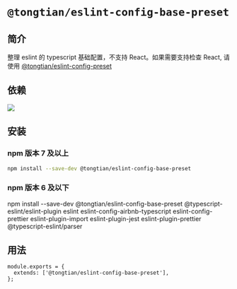 # `@tongtian/eslint-config-base-preset`

## 简介

整理 eslint 的 typescript 基础配置，不支持 React。如果需要支持检查 React, 请使用 [@tongtian/eslint-config-preset](https://www.npmjs.com/package/@tongtian/eslint-config-preset)

## 依赖

![](https://cdn.nlark.com/yuque/0/2021/jpeg/1065536/1620303964646-eb4c8151-1448-405e-af61-db1e37d226d4.jpeg)

## 安装

### npm 版本 7 及以上

```sh
npm install --save-dev @tongtian/eslint-config-base-preset
```

### npm 版本 6 及以下

npm install --save-dev @tongtian/eslint-config-base-preset @typescript-eslint/eslint-plugin eslint eslint-config-airbnb-typescript eslint-config-prettier eslint-plugin-import eslint-plugin-jest eslint-plugin-prettier @typescript-eslint/parser

## 用法

```
module.exports = {
  extends: ['@tongtian/eslint-config-base-preset'],
};
```
